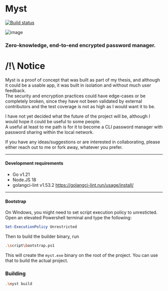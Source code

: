 
# Myst 

[![Build status](https://github.com/rdnt/myst/actions/workflows/build.yml/badge.svg)](https://github.com/rdnt/myst/actions/workflows/build.yml)

![image](https://github.com/rdnt/myst/assets/17600197/d4cabfca-ba75-4426-92fe-704c9ab4ea36)


### Zero-knowledge, end-to-end encrypted password manager.

# /!\ Notice

Myst is a proof of concept that was built as part of my thesis, and although it could be a usable app, it was built in isolation
and without much user feedback.  
The security and encryption practices could have edge-cases or be completely broken, since they have not been validated by
external contributors and the test coverage is not as high as I would want it to be.

I have not yet decided what the future of the project will be, although I would hope it could be useful to some people.  
A useful at least to me path is for it to become a CLI password manager with password sharing within the local network.

If you have any ideas/suggestions or are interested in collaborating, please either reach out to me or fork away, whatever you prefer.

---

#### Development requirements
- Go v1.21
- Node.JS 18
- golangci-lint v1.53.2 https://golangci-lint.run/usage/install/

---

#### Bootstrap

On Windows, you might need to set script execution
policy to unresticted. Open an elevated Powershell terminal and
type the following:

```powershell
Set-ExecutionPolicy Unrestricted
```

Then to build the builder binary, run

```bash
.\script\bootstrap.ps1
```

This will create the `myst.exe` binary
on the root of the project. You can use that to build the actual
project.

### Building

```bash
.\myst build
```
